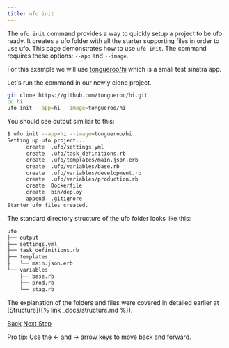 ```yaml
---
title: ufo init
---
```


The `ufo init` command provides a way to quickly setup a project to be ufo ready. It creates a ufo folder with all the starter supporting files in order to use ufo.  This page demonstrates how to use `ufo init`.  The command requires these options: `--app` and `--image`.

For this example we will use [tongueroo/hi](https://github.com/tongueroo/hi) which is a small test sinatra app.

Let's run the command in our newly clone project.

```sh
git clone https://github.com/tongueroo/hi.git
cd hi
ufo init --app=hi --image=tongueroo/hi
```

You should see output similiar to this:

```sh
$ ufo init --app=hi --image=tongueroo/hi
Setting up ufo project...
      create  .ufo/settings.yml
      create  .ufo/task_definitions.rb
      create  .ufo/templates/main.json.erb
      create  .ufo/variables/base.rb
      create  .ufo/variables/development.rb
      create  .ufo/variables/production.rb
      create  Dockerfile
      create  bin/deploy
      append  .gitignore
Starter ufo files created.
```

The standard directory structure of the ufo folder looks like this:

```sh
ufo
├── output
├── settings.yml
├── task_definitions.rb
├── templates
├   └── main.json.erb
└── variables
    ├── base.rb
    ├── prod.rb
    └── stag.rb
```

The explanation of the folders and files were covered in detailed earlier at [Structure]({% link _docs/structure.md %}).

<a id="prev" class="btn btn-basic" href="{% link _docs/commands.md %}">Back</a>
<a id="next" class="btn btn-primary" href="{% link _docs/ufo-ship.md %}">Next Step</a>
<p class="keyboard-tip">Pro tip: Use the <- and -> arrow keys to move back and forward.</p>

